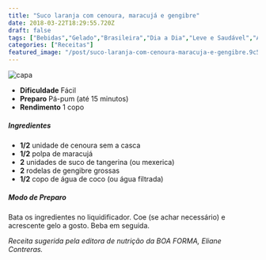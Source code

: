 ```yaml
---
title: "Suco laranja com cenoura, maracujá e gengibre"
date: 2018-03-22T18:29:55.720Z
draft: false
tags: ["Bebidas","Gelado","Brasileira","Dia a Dia","Leve e Saudável","Aliados da Dieta","Alimentação saudável","Receitas","Receitas com frutas","Receitas simples e fáceis"]
categories: ["Receitas"]
featured_image: "/post/suco-laranja-com-cenoura-maracuja-e-gengibre.9c5f90e3.jpg"
---
```


![capa](/post/suco-laranja-com-cenoura-maracuja-e-gengibre.9c5f90e3.jpg)

*   **Dificuldade** Fácil
*   **Preparo** Pá-pum (até 15 minutos)
*   **Rendimento** 1 copo

##### Ingredientes

*   **1/2** unidade de cenoura sem a casca
*   **1/2** polpa de maracujá
*   **2** unidades de suco de tangerina (ou mexerica)
*   **2** rodelas de gengibre grossas
*   **1/2** copo de água de coco (ou água filtrada) 

##### Modo de Preparo

Bata os ingredientes no liquidificador. Coe (se achar necessário) e acrescente gelo a gosto. Beba em seguida.

_Receita sugerida pela editora de nutrição da BOA FORMA, Eliane Contreras._
